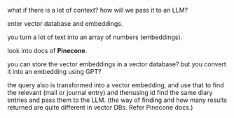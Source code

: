 
what if there is a lot of context? how will we pass it to an LLM?

enter vector database and embeddings.

you turn a lot of text into an array of numbers (embeddings).

look into docs of **Pinecone**.

you can store the vector embeddings in a vector database? but you convert it into an embedding using GPT?

the query also is transformed into a vector embedding, and use that to find the relevant (mail or journal entry) and thenusing id find the same diary entries and pass them to the LLM. (the way of finding and how many results returned are quite different in vector DBs. Refer Pinecone docs.)

